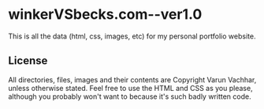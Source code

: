 # winkerVSbecks.com--ver1.0
This is all the data (html, css, images, etc) for my personal portfolio website.

## License
All directories, files, images and their contents are Copyright Varun Vachhar, unless otherwise stated. Feel free to use the HTML and CSS as you please, although you probably won't want to because it's such badly written code.

